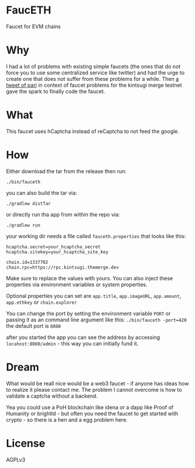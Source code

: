 # FaucETH

Faucet for EVM chains

# Why

I had a lot of problems with existing simple faucets (the ones that do not force you to use some centralized service like twitter) and had the urge to create one that does not suffer from these problems for a while. 
Then [a tweet of pari](https://twitter.com/parithosh_j/status/1471888173366235143) in context of faucet problems for the kintsugi merge testnet gave the spark to finally code the faucet.

# What

This faucet uses hCaptcha instead of reCaptcha to not feed the google.

# How

Either download the tar from the release then run:

`./bin/fauceth`

you can also build the tar via:

`./gradlew distTar`

or directly run tha app from within the repo via:

`./gradlew run`

your working dir needs a file called `fauceth.properties` that looks like this:

```properties
hcaptcha.secret=your_hcaptcha_secret
hcaptcha.sitekey=your_hcaptcha_site_key

chain.id=1337702
chain.rpc=https://rpc.kintsugi.themerge.dev
```

Make sure to replace the values with yours. You can also inject these properties via environment variables or system properties.

Optional properties you can set are `app.title`, `app.imageURL`, `app.amount`, `app.ethkey` or `chain.explorer`

You can change the port by setting the environment variable `PORT` or passing it as an command line argument like this:
`./bin/fauceth -port=420`
the default port is `8080`

after you started the app you can see the address by accessing `locahost:8080/admin` - this way you can initially fund it.

# Dream

What would be reall nice would be a web3 faucet - if anyone has ideas how to realize it please contact me. The problem I cannot overcome is how to validate a captcha without a backend.

Yea you could use a PoH blockchain like idena or a dapp like Proof of Humanity or brightId - but often you need the faucet to get started with crypto - so there is a hen and a egg problem here.

# License

AGPLv3
